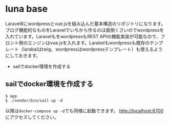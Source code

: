 # luna base

Laravel8にwordpressとvue.jsを組み込んだ基本構造のリポジトリになります。ブログ機能的なものをLaravelでいちから作るのは面倒くさいのでwordpressを入れています。LaravelもをwordpressもREST APIの機能実装が可能なので、フロント側のエンジンはvue.jsを入れます。Larabelもwordpressも既存のテンプレート（larabalはtwig、wordpressはwordpressテンプレート）も使えるようにしておきます。

- sailでdocker環境を作成する

## sailでdocker環境を作成する

```
$ app
$ ./vendor/bin/sail up -d
```
以降は`docker-compose up -d`でも同様に起動できます。
[http://localhost:6700](http://localhost:6700)にアクセスしてください。


